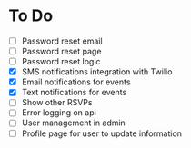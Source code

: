 # To Do
- [ ] Password reset email
- [ ] Password reset page
- [ ] Password reset logic
- [x] SMS notifications integration with Twilio
- [x] Email notifications for events
- [x] Text notifications for events
- [ ] Show other RSVPs
- [ ] Error logging on api
- [ ] User management in admin
- [ ] Profile page for user to update information